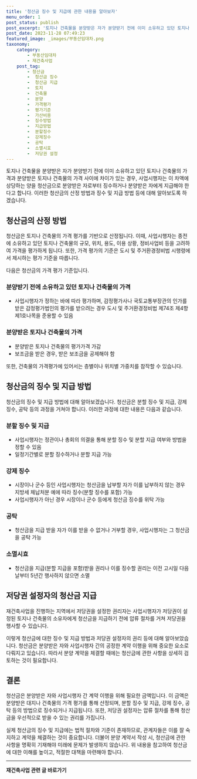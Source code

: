 ```yaml
---
title: '청산금 징수 및 지급에 관한 내용을 알아보자'
menu_order: 1
post_status: publish
post_excerpt: '토지나 건축물을 분양받은 자가 분양받기 전에 이미 소유하고 있던 토지나 건축물의 가격과 분양받은 토지나 건축물의 가격 사이에 차이가 있는 경우, 사업시행자는 이 차액에 상당하는 양을 청산금으로 분양받은 자로부터 징수하거나 분양받은 자에게 지급해야 한다고 합니다. 이러한 청산금의 산정 방법과 징수 및 지급 방법 등에 대해 알아보도록 하겠습니다.'
post_date: 2023-11-28 07:49:23
featured_image: _images/부동산임대차.png
taxonomy:
    category:
        - 부동산임대차
        - 재건축사업
    post_tag:
        - 청산금
        -  청산금 징수
        -  청산금 지급
        -  토지
        -  건축물
        -  분양
        -  가격평가
        -  평가기준
        -  가산비용
        -  징수방법
        -  지급방법
        -  분할징수
        -  강제징수
        -  공탁
        -  소멸시효
        -  저당권 설정
---
```



토지나 건축물을 분양받은 자가 분양받기 전에 이미 소유하고 있던 토지나 건축물의 가격과 분양받은 토지나 건축물의 가격 사이에 차이가 있는 경우, 사업시행자는 이 차액에 상당하는 양을 청산금으로 분양받은 자로부터 징수하거나 분양받은 자에게 지급해야 한다고 합니다. 이러한 청산금의 산정 방법과 징수 및 지급 방법 등에 대해 알아보도록 하겠습니다.

## 청산금의 산정 방법

청산금은 토지나 건축물의 가격 평가를 기반으로 산정됩니다. 이때, 사업시행자는 종전에 소유하고 있던 토지나 건축물의 규모, 위치, 용도, 이용 상황, 정비사업비 등을 고려하여 가격을 평가하게 됩니다. 또한, 가격 평가의 기준은 도시 및 주거환경정비법 시행령에서 제시하는 평가 기준을 따릅니다.

다음은 청산금의 가격 평가 기준입니다.

### 분양받기 전에 소유하고 있던 토지나 건축물의 가격

- 사업시행자가 정하는 바에 따라 평가하며, 감정평가사나 국토교통부장관의 인가를 받은 감정평가법인의 평가를 받으려는 경우 도시 및 주거환경정비법 제74조 제4항 제1호나목을 준용할 수 있음

### 분양받은 토지나 건축물의 가격

- 분양받은 토지나 건축물의 평가가격 가감
- 보조금을 받은 경우, 받은 보조금을 공제해야 함

또한, 건축물의 가격평가에 있어서는 층별이나 위치별 가중치를 참작할 수 있습니다.

## 청산금의 징수 및 지급 방법

청산금의 징수 및 지급 방법에 대해 알아보겠습니다. 청산금은 분할 징수 및 지급, 강제 징수, 공탁 등의 과정을 거쳐야 합니다. 이러한 과정에 대한 내용은 다음과 같습니다.

### 분할 징수 및 지급

- 사업시행자는 정관이나 총회의 의결을 통해 분할 징수 및 분할 지급 여부와 방법을 정할 수 있음
- 일정기간별로 분할 징수하거나 분할 지급 가능

### 강제 징수

- 시장이나 군수 등인 사업시행자는 청산금을 납부할 자가 이를 납부하지 않는 경우 지방세 체납처분 예에 따라 징수(분할 징수를 포함) 가능
- 사업시행자가 아닌 경우 시장이나 군수 등에게 청산금 징수를 위탁 가능

### 공탁

- 청산금을 지급 받을 자가 이를 받을 수 없거나 거부할 경우, 사업시행자는 그 청산금을 공탁 가능

### 소멸시효

- 청산금을 지급(분할 지급을 포함)받을 권리나 이를 징수할 권리는 이전 고시일 다음 날부터 5년간 행사하지 않으면 소멸

## 저당권 설정자의 청산금 지급

재건축사업을 진행하는 지역에서 저당권을 설정한 권리자는 사업시행자가 저당권이 설정된 토지나 건축물의 소유자에게 청산금을 지급하기 전에 압류 절차를 거쳐 저당권을 행사할 수 있습니다.

이렇게 청산금에 대한 징수 및 지급 방법과 저당권 설정자의 권리 등에 대해 알아보았습니다. 청산금은 분양받은 자와 사업시행자 간의 공정한 계약 이행을 위해 중요한 요소로 다뤄지고 있습니다. 따라서 분양 계약을 체결할 때에는 청산금에 관한 사항을 상세히 검토하는 것이 필요합니다.

## 결론

청산금은 분양받은 자와 사업시행자 간 계약 이행을 위해 필요한 금액입니다. 이 금액은 분양받은 대지나 건축물의 가격 평가를 통해 산정되며, 분할 징수 및 지급, 강제 징수, 공탁 등의 방법으로 징수되거나 지급됩니다. 또한, 저당권 설정자는 압류 절차를 통해 청산금을 우선적으로 받을 수 있는 권리를 가집니다.

실제 청산금의 징수 및 지급에는 법적 절차와 기준이 존재하므로, 관계자들은 이를 잘 숙지하고 계약을 체결하는 것이 중요합니다. 더불어 분양 계약서 작성 시, 청산금에 관한 사항을 명확히 기재해야 미래에 문제가 발생하지 않습니다. 위 내용을 참고하여 청산금에 대한 이해를 높이고, 적절한 대책을 마련해야 합니다.
<!-- wp:separator -->
<hr class="wp-block-separator has-alpha-channel-opacity"/>
<!-- /wp:separator -->

<!-- wp:group {"backgroundColor":"base","layout":{"type":"constrained"}} -->
<div class="wp-block-group has-base-background-color has-background"><!-- wp:paragraph {"align":"center","fontSize":"medium"} -->
<p class="has-text-align-center has-large-font-size"><strong>재건축사업 관련 글 바로가기</strong></p>
<!-- /wp:paragraph -->


<!-- wp:latest-posts
{"categories":[{"id":27267,"count":19,"description":"","link":"https://uknowlaw.com/category/%ec%9e%ac%ea%b1%b4%ec%b6%95%ec%82%ac%ec%97%85/","name":"재건축사업","slug":"재건축사업","taxonomy":"category","parent":0,"meta":[],"_links":{"self":[{"href":"https://uknowlaw.com/wp-json/wp/v2/categories/27267"}],"collection":[{"href":"https://uknowlaw.com/wp-json/wp/v2/categories"}],"about":[{"href":"https://uknowlaw.com/wp-json/wp/v2/taxonomies/category"}],"wp:post_type":[{"href":"https://uknowlaw.com/wp-json/wp/v2/posts?categories=27267"}],"curies":[{"name":"wp","href":"https://api.w.org/{rel}","templated":true}]}}],"postsToShow":100,"excerptLength":28,"postLayout":"grid","columns":2,"featuredImageAlign":"left","featuredImageSizeSlug":"large","fontSize":"small"} /--></div>
<!-- /wp:group -->